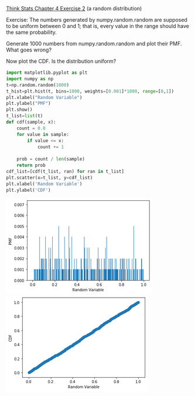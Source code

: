 [Think Stats Chapter 4 Exercise 2](http://greenteapress.com/thinkstats2/html/thinkstats2005.html#toc41) (a random distribution)

Exercise: The numbers generated by numpy.random.random are supposed to be uniform between 0 and 1; that is, every value in the range should have the same probability.

Generate 1000 numbers from numpy.random.random and plot their PMF. What goes wrong?

Now plot the CDF. Is the distribution uniform?

```python
import matplotlib.pyplot as plt 
import numpy as np
t=np.random.random(1000)
t_hist=plt.hist(t, bins=1000, weights=[0.001]*1000, range=[0,1])
plt.xlabel("Random Variable")
plt.ylabel("PMF")
plt.show()
t_list=list(t)
def cdf(sample, x):
    count = 0.0
    for value in sample:
        if value <= x:
            count += 1

    prob = count / len(sample)
    return prob
cdf_list=[cdf(t_list, ran) for ran in t_list]
plt.scatter(x=t_list, y=cdf_list)
plt.xlabel('Random Variable')
plt.ylabel('CDF')
```
![](images/ex4_pmfplot.png)
![](images/ex4_cdfplot.png)



